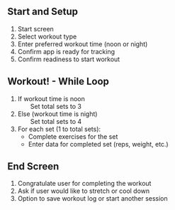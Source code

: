 ## Start and Setup
1. Start screen
1. Select workout type 
1. Enter preferred workout time (noon or night)
1. Confirm app is ready for tracking
1. Confirm readiness to start workout

## Workout! - While Loop
1. If workout time is noon  
  Set total sets to 3  
1. Else (workout time is night)  
  Set total sets to 4  
1. For each set (1 to total sets):  
    - Complete exercises for the set  
    - Enter data for completed set (reps, weight, etc.) 

## End Screen
1. Congratulate user for completing the workout
1. Ask if user would like to stretch or cool down
1. Option to save workout log or start another session 